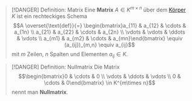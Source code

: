 > [!DANGER] Definition: Matrix
> Eine **Matrix** $A\in K^{m\times n}$ über dem [Körper](../../Mengenlehre/Körper/Körper.md) $K$ ist ein rechteckiges Schema
> $$A \overset{\text{def}}{=} \begin{bmatrix}a_{11} & a_{12} & \cdots & a_{1n} \\ a_{21} & a_{22} & \cdots & a_{2n} \\ \vdots & \vdots & \ddots & \vdots \\  a_{m1} & a_{m2} & \cdots & a_{mn}\end{bmatrix} \equiv (a_{ij})_{m,n} \equiv a_{ij}$$
> mit $m$ Zeilen, $n$ Spalten und Elementen $a_{ij}\in K$.

> [!DANGER] Definition: Nullmatrix
> Die Matrix
> $$\begin{bmatrix}0 & \cdots & 0 \\ \vdots & \ddots & \vdots \\ 0 & \cdots & 0\end{bmatrix} \in K^{m\times n}$$
> nennt man **Nullmatrix**.
